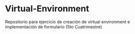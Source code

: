 # Virtual-Environment
Repositorio para ejercicio de creación de virtual environment e implementación de formulario (5to Cuatrimestre)
